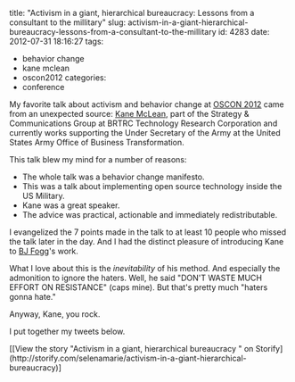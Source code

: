 title: "Activism in a giant, hierarchical bureaucracy: Lessons from a consultant to the millitary"
slug: activism-in-a-giant-hierarchical-bureaucracy-lessons-from-a-consultant-to-the-millitary
id: 4283
date: 2012-07-31 18:16:27
tags: 
- behavior change
- kane mclean
- oscon2012
categories: 
- conference

My favorite talk about activism and behavior change at [OSCON 2012](http://oscon.com) came from an unexpected source: [Kane McLean](http://www.oscon.com/oscon2012/public/schedule/detail/24185), part of the Strategy & Communications Group at BRTRC Technology Research Corporation and currently works supporting the Under Secretary of the Army at the United States Army Office of Business Transformation.

This talk blew my mind for a number of reasons: 
<!--more-->

*   The whole talk was a behavior change manifesto.
*   This was a talk about implementing open source technology inside the US Military.
*   Kane was a great speaker.
*   The advice was practical, actionable and immediately redistributable.

I evangelized the 7 points made in the talk to at least 10 people who missed the talk later in the day. And I had the distinct pleasure of introducing Kane to [BJ Fogg](http://www.bjfogg.com/)'s work.

What I love about this is the _inevitability_ of his method. And especially the admonition to ignore the haters. Well, he said "DON'T WASTE MUCH EFFORT ON RESISTANCE" (caps mine). But that's pretty much "haters gonna hate."

Anyway, Kane, you rock. 

I put together my tweets below.

<script src="http://storify.com/selenamarie/activism-in-a-giant-hierarchical-bureaucracy.js"></script><noscript>[[View the story "Activism in a giant, hierarchical bureaucracy " on Storify](http://storify.com/selenamarie/activism-in-a-giant-hierarchical-bureaucracy)]</noscript>
